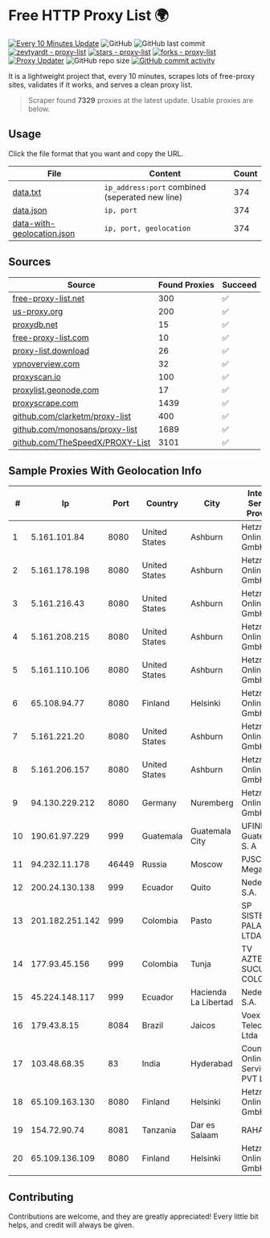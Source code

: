 
# Free HTTP Proxy List 🌍

[![Every 10 Minutes Update](https://github.com/mertguvencli/http-proxy-list/actions/workflows/main.yml/badge.svg?branch=main)](https://github.com/mertguvencli/http-proxy-list/actions/workflows/main.yml)
![GitHub](https://img.shields.io/github/license/mertguvencli/http-proxy-list)
![GitHub last commit](https://img.shields.io/github/last-commit/mertguvencli/http-proxy-list)
[![zevtyardt - proxy-list](https://img.shields.io/static/v1?label=zevtyardt&message=proxy-list&color=blue&logo=github)](https://github.com/zevtyardt/proxy-list "Go to GitHub repo")
[![stars - proxy-list](https://img.shields.io/github/stars/zevtyardt/proxy-list?style=social)](https://github.com/zevtyardt/proxy-list)
[![forks - proxy-list](https://img.shields.io/github/forks/zevtyardt/proxy-list?style=social)](https://github.com/zevtyardt/proxy-list)
[![Proxy Updater](https://github.com/zevtyardt/proxy-list/workflows/Proxy%20Updater/badge.svg)](https://github.com/zevtyardt/proxy-list/actions?query=workflow:"Proxy+Updater")
![GitHub repo size](https://img.shields.io/github/repo-size/zevtyardt/proxy-list)
[![GitHub commit activity](https://img.shields.io/github/commit-activity/m/zevtyardt/proxy-list?logo=commits)](https://github.com/zevtyardt/proxy-list/commits/main)

It is a lightweight project that, every 10 minutes, scrapes lots of free-proxy sites, validates if it works, and serves a clean proxy list.

> Scraper found **7329** proxies at the latest update. Usable proxies are below.

## Usage

Click the file format that you want and copy the URL.

|File|Content|Count|
|----|-------|-----|
|[data.txt](https://raw.githubusercontent.com/mertguvencli/http-proxy-list/main/proxy-list/data.txt)|`ip_address:port` combined (seperated new line)|374|
|[data.json](https://raw.githubusercontent.com/mertguvencli/http-proxy-list/main/proxy-list/data.json)|`ip, port`|374|
|[data-with-geolocation.json](https://raw.githubusercontent.com/mertguvencli/http-proxy-list/main/proxy-list/data-with-geolocation.json)|`ip, port, geolocation`|374|

## Sources

|Source|Found Proxies|Succeed|
|------|-------------|-------|
|[free-proxy-list.net](https://free-proxy-list.net)|300|✅|
|[us-proxy.org](https://www.us-proxy.org)|200|✅|
|[proxydb.net](http://proxydb.net)|15|✅|
|[free-proxy-list.com](https://free-proxy-list.com/?page=&port=&type%5B%5D=http&type%5B%5D=https&up_time=0&search=Search)|10|✅|
|[proxy-list.download](https://www.proxy-list.download/HTTP)|26|✅|
|[vpnoverview.com](https://vpnoverview.com/privacy/anonymous-browsing/free-proxy-servers)|32|✅|
|[proxyscan.io](https://www.proxyscan.io)|100|✅|
|[proxylist.geonode.com](https://proxylist.geonode.com/api/proxy-list?limit=300&page=1&sort_by=lastChecked&sort_type=desc&protocols=http,https)|17|✅|
|[proxyscrape.com](https://api.proxyscrape.com/v2/?request=displayproxies&protocol=http&timeout=10000&country=all&ssl=all&anonymity=all)|1439|✅|
|[github.com/clarketm/proxy-list](https://raw.githubusercontent.com/clarketm/proxy-list/master/proxy-list-raw.txt)|400|✅|
|[github.com/monosans/proxy-list](https://raw.githubusercontent.com/monosans/proxy-list/main/proxies/http.txt)|1689|✅|
|[github.com/TheSpeedX/PROXY-List](https://raw.githubusercontent.com/TheSpeedX/PROXY-List/master/http.txt)|3101|✅|


## Sample Proxies With Geolocation Info

|#|Ip|Port|Country|City|Internet Service Provider|
|-|--|----|-------|----|-------------------------|
|1|5.161.101.84|8080|United States|Ashburn|Hetzner Online GmbH|
|2|5.161.178.198|8080|United States|Ashburn|Hetzner Online GmbH|
|3|5.161.216.43|8080|United States|Ashburn|Hetzner Online GmbH|
|4|5.161.208.215|8080|United States|Ashburn|Hetzner Online GmbH|
|5|5.161.110.106|8080|United States|Ashburn|Hetzner Online GmbH|
|6|65.108.94.77|8080|Finland|Helsinki|Hetzner Online GmbH|
|7|5.161.221.20|8080|United States|Ashburn|Hetzner Online GmbH|
|8|5.161.206.157|8080|United States|Ashburn|Hetzner Online GmbH|
|9|94.130.229.212|8080|Germany|Nuremberg|Hetzner Online GmbH|
|10|190.61.97.229|999|Guatemala|Guatemala City|UFINET Guatemala S. A|
|11|94.232.11.178|46449|Russia|Moscow|PJSC MegaFon|
|12|200.24.130.138|999|Ecuador|Quito|Nedetel S.A.|
|13|201.182.251.142|999|Colombia|Pasto|SP SISTEMAS PALACIOS LTDA|
|14|177.93.45.156|999|Colombia|Tunja|TV AZTECA SUCURSAL COLOMBIA|
|15|45.224.148.117|999|Ecuador|Hacienda La Libertad|Nedetel S.A.|
|16|179.43.8.15|8084|Brazil|Jaicos|Voex Telecom Ltda|
|17|103.48.68.35|83|India|Hyderabad|Country Online Services PVT LTD|
|18|65.109.163.130|8080|Finland|Helsinki|Hetzner Online GmbH|
|19|154.72.90.74|8081|Tanzania|Dar es Salaam|RAHA-LTZ|
|20|65.109.136.109|8080|Finland|Helsinki|Hetzner Online GmbH|



## Contributing

Contributions are welcome, and they are greatly appreciated! Every
little bit helps, and credit will always be given.

